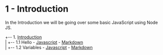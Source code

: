 # 1 - Introduction
In the Introduction we will be going over some basic JavaScript using Node JS.

  
+-- 1. [Introduction](https://github.com/codehesion/classes/tree/master/content/1-Introduction)  
|   +-- 1.1 Hello - [Javascript](https://github.com/codehesion/classes/blob/master/content/1-Introduction/hello.js) - [Markdown](https://github.com/codehesion/classes/blob/master/content/1-Introduction/hello.md)  
|   +-- 1.2 Variables - [Javascript](https://github.com/codehesion/classes/blob/master/content/1-Introduction/variables.js) - [Markdown](https://github.com/codehesion/classes/blob/master/content/1-Introduction/variables.md)  